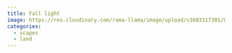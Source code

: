```yaml
---
title: Fall light
image: https://res.cloudinary.com/rama-llama/image/upload/v1603317301/Landscapes-2_if34pf.jpg
categories:
  - scapes
  - land
---
```

